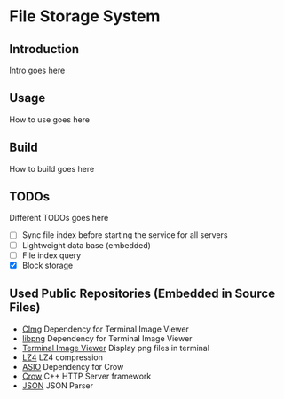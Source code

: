 # File Storage System

## Introduction

Intro goes here

## Usage

How to use goes here

## Build

How to build goes here

## TODOs

Different TODOs goes here

 - [ ] Sync file index before starting the service for all servers
 - [ ] Lightweight data base (embedded)
 - [ ] File index query
 - [x] Block storage

## Used Public Repositories (Embedded in Source Files)
 * [CImg](https://github.com/GreycLab/CImg) Dependency for Terminal Image Viewer
 * [libpng](https://github.com/pnggroup/libpng) Dependency for Terminal Image Viewer
 * [Terminal Image Viewer](https://github.com/stefanhaustein/TerminalImageViewer.git) Display png files in terminal
 * [LZ4](https://github.com/lz4/lz4) LZ4 compression
 * [ASIO](https://github.com/chriskohlhoff/asio) Dependency for Crow
 * [Crow](https://github.com/CrowCpp/Crow) C++ HTTP Server framework
 * [JSON](https://github.com/nlohmann/json) JSON Parser

